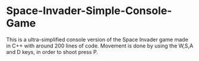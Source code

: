 # Space-Invader-Simple-Console-Game
This is a ultra-simplified console version of the Space Invader game made in C++ with around 200 lines of code.
Movement is done by using the W,S,A and D keys, in order to shoot press P.
